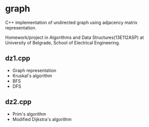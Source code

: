 # graph
C++ implementation of undirected graph using adjacency matrix representation.

Homework/project in Algorithms and Data Structures(13E112ASP) at University of Belgrade, School of Electrical Engineering.

## dz1.cpp
* Graph representation
* Kruskal's algorithm
* BFS
* DFS

## dz2.cpp
* Prim's algorithm
* Modified Dijkstra's algorithm
